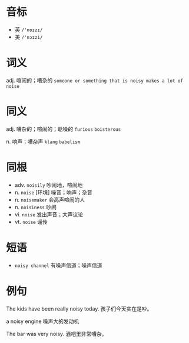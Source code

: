# 音标

- 英 `/'nɒɪzɪ/`
- 美 `/'nɔɪzi/`

# 词义

adj. 喧闹的；嘈杂的
`someone or something that is noisy makes a lot of noise`

# 同义

adj. 嘈杂的；喧闹的；聒噪的
`furious` `boisterous`

n. 响声；嘈杂声
`klang` `babelism`

# 同根

- adv. `noisily` 吵闹地，喧闹地
- n. `noise` [环境] 噪音；响声；杂音
- n. `noisemaker` 会高声喧闹的人
- n. `noisiness` 吵闹
- vi. `noise` 发出声音；大声议论
- vt. `noise` 谣传

# 短语

- `noisy channel` 有噪声信道；噪声信道

# 例句

The kids have been really noisy today.
孩子们今天实在是吵。

a noisy engine
噪声大的发动机

The bar was very noisy.
酒吧里非常嘈杂。


